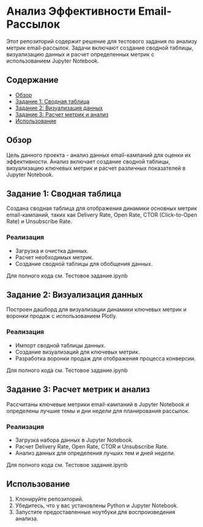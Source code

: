 # Анализ Эффективности Email-Рассылок

Этот репозиторий содержит решение для тестового задания по анализу метрик email-рассылок. Задачи включают создание сводной таблицы, визуализацию данных и расчет определенных метрик с использованием Jupyter Notebook.

## Содержание

- [Обзор](#обзор)
- [Задание 1: Сводная таблица](#задание-1-сводная-таблица)
- [Задание 2: Визуализация данных](#задание-2-визуализация-данных)
- [Задание 3: Расчет метрик и анализ](#задание-3-расчет-метрик-и-анализ)
- [Использование](#использование)

## Обзор

Цель данного проекта - анализ данных email-кампаний для оценки их эффективности. Анализ включает создание сводной таблицы, визуализацию ключевых метрик и расчет различных показателей в Jupyter Notebook.

## Задание 1: Сводная таблица

Создана сводная таблица для отображения динамики основных метрик email-кампаний, таких как Delivery Rate, Open Rate, CTOR (Click-to-Open Rate) и Unsubscribe Rate.

### Реализация

- Загрузка и очистка данных.
- Расчет необходимых метрик.
- Создание сводной таблицы для обобщения данных.

Для полного кода см. Тестовое задание.ipynb

## Задание 2: Визуализация данных

Построен дашборд для визуализации динамики ключевых метрик и воронки продаж с использованием Plotly.

### Реализация

- Импорт сводной таблицы данных.
- Создание визуализаций для ключевых метрик.
- Разработка воронки продаж для отображения процесса конверсии.

Для полного кода см. Тестовое задание.ipynb

## Задание 3: Расчет метрик и анализ

Рассчитаны ключевые метрики email-кампаний в Jupyter Notebook и определены лучшие темы и дни недели для планирования рассылок.

### Реализация

- Загрузка набора данных в Jupyter Notebook.
- Расчет Delivery Rate, Open Rate, CTOR и Unsubscribe Rate.
- Анализ данных для определения лучших тем и дней недели.

Для полного кода см. Тестовое задание.ipynb

## Использование

1. Клонируйте репозиторий.
2. Убедитесь, что у вас установлены Python и Jupyter Notebook.
3. Запустите предоставленные ноутбуки для воспроизведения анализа.
